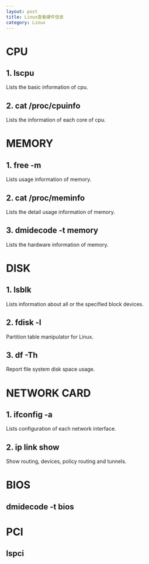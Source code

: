 ```yaml
---
layout: post
title: Linux查看硬件信息
category: Linux
---
```


<!--more-->

# CPU
## 1. lscpu

Lists the basic information of cpu.

## 2. cat /proc/cpuinfo

Lists the information of each core of cpu.

# MEMORY
## 1. free -m

Lists usage information of memory.

## 2. cat /proc/meminfo

Lists the detail usage information of memory.

## 3. dmidecode -t memory

Lists the hardware information of memory.

# DISK
## 1. lsblk
	
Lists information about all or the specified block devices.

## 2. fdisk -l

Partition table manipulator for Linux.

## 3. df -Th

Report file system disk space usage.

# NETWORK CARD

## 1. ifconfig -a

Lists configuration of each network interface.

## 2. ip link show 

Show routing, devices, policy routing and tunnels.

# BIOS
## dmidecode -t bios

# PCI
## lspci
